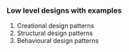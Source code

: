 ### Low level designs with examples
1. Creational design patterns
2. Structural design patterns
3. Behavioural design patterns